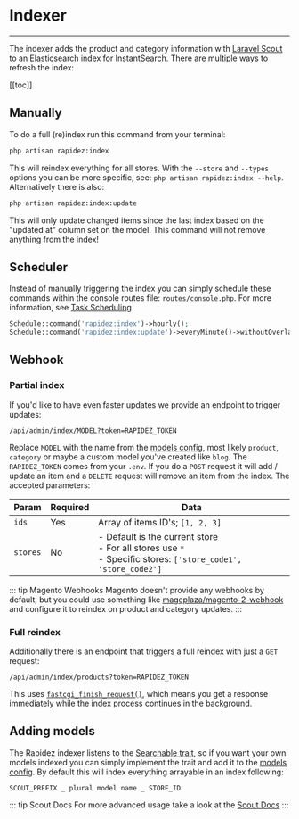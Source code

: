 # Indexer

---

The indexer adds the product and category information with [Laravel Scout](https://laravel.com/docs/12.x/scout) to an Elasticsearch index for InstantSearch. There are multiple ways to refresh the index:

[[toc]]

## Manually

To do a full (re)index run this command from your terminal: 

```bash
php artisan rapidez:index
```

This will reindex everything for all stores. With the `--store` and `--types` options you can be more specific, see: `php artisan rapidez:index --help`. Alternatively there is also: 

```bash
php artisan rapidez:index:update
```

This will only update changed items since the last index based on the "updated at" column set on the model. This command will not remove anything from the index!

## Scheduler

Instead of manually triggering the index you can simply schedule these commands within the console routes file: `routes/console.php`. For more information, see [Task Scheduling](https://laravel.com/docs/12.x/scheduling)

```php
Schedule::command('rapidez:index')->hourly();
Schedule::command('rapidez:index:update')->everyMinute()->withoutOverlapping();
```

## Webhook

### Partial index

If you'd like to have even faster updates we provide an endpoint to trigger updates: 

```
/api/admin/index/MODEL?token=RAPIDEZ_TOKEN
```

Replace `MODEL` with the name from the [models config](https://github.com/rapidez/core/blob/master/config/rapidez/models.php), most likely `product`, `category` or maybe a custom model you've created like `blog`. The `RAPIDEZ_TOKEN` comes from your `.env`. If you do a `POST` request it will add / update an item and a `DELETE` request will remove an item from the index. The accepted parameters:

| Param    | Required | Data  |
| -------- | -------- | ----- |
| `ids`    | Yes      | Array of items ID's; `[1, 2, 3]` |
| `stores` | No       | - Default is the current store<br>- For all stores use `*`<br>- Specific stores: `['store_code1', 'store_code2']` |

::: tip Magento Webhooks
Magento doesn't provide any webhooks by default, but you could use something like [mageplaza/magento-2-webhook](https://github.com/mageplaza/magento-2-webhook) and configure it to reindex on product and category updates.
:::

### Full reindex

Additionally there is an endpoint that triggers a full reindex with just a `GET` request:

```
/api/admin/index/products?token=RAPIDEZ_TOKEN
```

This uses [`fastcgi_finish_request()`](https://www.php.net/fastcgi_finish_request), which means you get a response immediately while the index process continues in the background.

## Adding models

The Rapidez indexer listens to the [Searchable trait](https://github.com/rapidez/core/blob/master/src/Models/Traits/Searchable.php), so if you want your own models indexed you can simply implement the trait and add it to the [models config](extending.md#models). By default this will index everything arrayable in an index following:
```
SCOUT_PREFIX _ plural model name _ STORE_ID
```

::: tip Scout Docs
For more advanced usage take a look at the [Scout Docs](https://laravel.com/docs/12.x/scout)
:::
